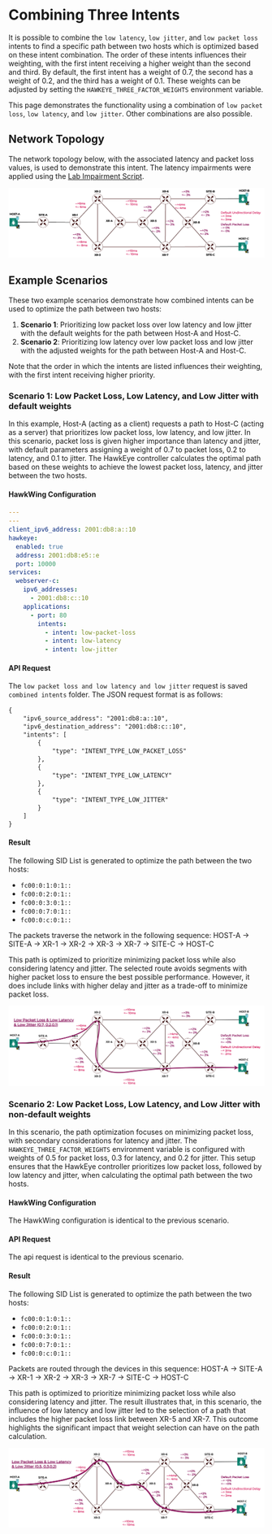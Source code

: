 # Combining Three Intents 
It is possible to combine the `low latency`, `low jitter`, and `low packet loss` intents to find a specific path between two hosts which is optimized based on these intent combination. The order of these intents influences their weighting, with the first intent receiving a higher weight than the second and third. By default, the first intent has a weight of 0.7, the second has a weight of 0.2, and the third has a weight of 0.1. These weights can be adjusted by setting the `HAWKEYE_THREE_FACTOR_WEIGHTS` environment variable.

This page demonstrates the functionality using a combination of `low packet loss`, `low latency`, and `low jitter`. Other combinations are also possible.

## Network Topology

The network topology below, with the associated latency and packet loss values, is used to demonstrate this intent. The latency impairments were applied using the [Lab Impairment Script](https://github.com/hawkv6/network/blob/main/docs/network.md#lab-impairments-scripts).


![Hawkv6 Network with Latency and Packet Loss Impairments](../../images/hawkv6-network-packet-loss-delay.drawio.png)

## Example Scenarios

These two example scenarios demonstrate how combined intents can be used to optimize the path between two hosts:

1. **Scenario 1**: Prioritizing low packet loss over low latency and low jitter with the default weights for the path between Host-A and Host-C.
2. **Scenario 2**: Prioritizing low latency over low packet loss and low jitter with the adjusted weights for the path between Host-A and Host-C.

Note that the order in which the intents are listed influences their weighting, with the first intent receiving higher priority.


### Scenario 1:  Low Packet Loss, Low Latency, and Low Jitter with default weights
In this example, Host-A (acting as a client) requests a path to Host-C (acting as a server) that prioritizes low packet loss, low latency, and low jitter. In this scenario, packet loss is given higher importance than latency and jitter, with default parameters assigning a weight of 0.7 to packet loss, 0.2 to latency, and 0.1 to jitter. The HawkEye controller calculates the optimal path based on these weights to achieve the lowest packet loss, latency, and jitter between the two hosts.


#### HawkWing Configuration
```yaml
---
---
client_ipv6_address: 2001:db8:a::10
hawkeye:
  enabled: true
  address: 2001:db8:e5::e
  port: 10000
services:
  webserver-c:
    ipv6_addresses:
      - 2001:db8:c::10
    applications:
      - port: 80
        intents:
          - intent: low-packet-loss
          - intent: low-latency
          - intent: low-jitter
```

#### API Request
The `low packet loss and low latency and low jitter` request is saved `combined intents` folder. The JSON request format is as follows:
```
{
    "ipv6_source_address": "2001:db8:a::10",
    "ipv6_destination_address": "2001:db8:c::10",
    "intents": [
        {
            "type": "INTENT_TYPE_LOW_PACKET_LOSS"
        },
        {
            "type": "INTENT_TYPE_LOW_LATENCY"
        }, 
        {
            "type": "INTENT_TYPE_LOW_JITTER"
        }
    ]
}
```

#### Result

The following SID List is generated to optimize the path between the two hosts:

- `fc00:0:1:0:1::`
- `fc00:0:2:0:1::`
- `fc00:0:3:0:1::`
- `fc00:0:7:0:1::`
- `fc00:0:c:0:1::`

The packets traverse the network in the following sequence:
HOST-A -> SITE-A -> XR-1 -> XR-2 -> XR-3 -> XR-7 -> SITE-C -> HOST-C

This path is optimized to prioritize minimizing packet loss while also considering latency and jitter. The selected route avoids segments with higher packet loss to ensure the best possible performance. However, it does include links with higher delay and jitter as a trade-off to minimize packet loss.


![Low Latency and Low Packet Loss Path](../../images/hawkv6-low-loss-low-latency-low-jitter-default-weights-intent.drawio.svg)


### Scenario 2:  Low Packet Loss, Low Latency, and Low Jitter with non-default weights

In this scenario, the path optimization focuses on minimizing packet loss, with secondary considerations for latency and jitter. The `HAWKEYE_THREE_FACTOR_WEIGHTS` environment variable is configured with weights of 0.5 for packet loss, 0.3 for latency, and 0.2 for jitter. This setup ensures that the HawkEye controller prioritizes low packet loss, followed by low latency and jitter, when calculating the optimal path between the two hosts.


#### HawkWing Configuration
The HawkWing configuration is identical to the previous scenario.


#### API Request
The api request is identical to the previous scenario.

#### Result

The following SID List is generated to optimize the path between the two hosts:

- `fc00:0:1:0:1::`
- `fc00:0:2:0:1::`
- `fc00:0:3:0:1::`
- `fc00:0:7:0:1::`
- `fc00:0:c:0:1::`

Packets are routed through the devices in this sequence:
HOST-A -> SITE-A -> XR-1 -> XR-2 -> XR-3 -> XR-7 -> SITE-C -> HOST-C

This path is optimized to prioritize minimizing packet loss while also considering latency and jitter. The result illustrates that, in this scenario, the influence of low latency and low jitter led to the selection of a path that includes the higher packet loss link between XR-5 and XR-7. This outcome highlights the significant impact that weight selection can have on the path calculation.


![Low Low Packet Loss and Low Latency Path](../../images/hawkv6-low-loss-low-latency-low-jitter-non-default-weights-intent.drawio.svg)

